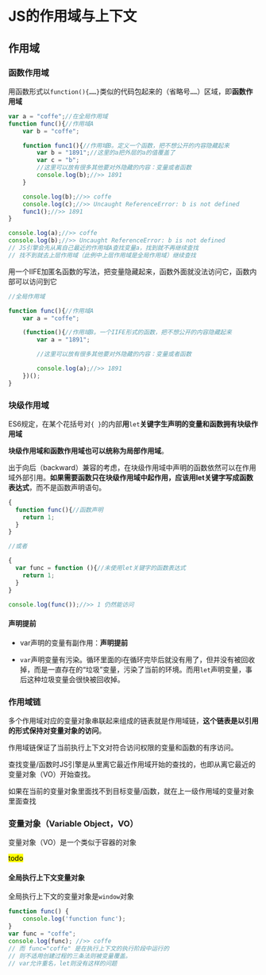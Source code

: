 # JS的作用域与上下文
## 作用域

### 函数作用域

用函数形式以`function(){……}`类似的代码包起来的（省略号`……`）区域，即**函数作用域**

```js
var a = "coffe";//在全局作用域
function func(){//作用域A
    var b = "coffe";

    function func1(){//作用域B。定义一个函数，把不想公开的内容隐藏起来
        var b = "1891";//这里的a把外层的a的值覆盖了
        var c = "b";
        //这里可以放有很多其他要对外隐藏的内容：变量或者函数
        console.log(b);//>> 1891
    }

    console.log(b);//>> coffe
    console.log(c);//>> Uncaught ReferenceError: b is not defined
    func1();//>> 1891
}

console.log(a);//>> coffe
console.log(b);//>> Uncaught ReferenceError: b is not defined
// JS引擎会先从离自己最近的作用域A查找变量a，找到就不再继续查找
// 找不到就去上层作用域（此例中上层作用域是全局作用域）继续查找
```

用一个IIFE加匿名函数的写法，把变量隐藏起来，函数外面就没法访问它，函数内部可以访问到它

```js
//全局作用域

function func(){//作用域A
    var a = "coffe";

    (function(){//作用域B。一个IIFE形式的函数，把不想公开的内容隐藏起来
        var a = "1891";

        //这里可以放有很多其他要对外隐藏的内容：变量或者函数

        console.log(a);//>> 1891
    })();
}
```

### 块级作用域

ES6规定，在某个花括号对`{ }`的内部**用**`let`**关键字生声明的变量和函数拥有块级作用域**

**块级作用域和函数作用域也可以统称为局部作用域**。

出于向后（backward）兼容的考虑，在块级作用域中声明的函数依然可以在作用域外部引用。**如果需要函数只在块级作用域中起作用，应该用let关键字写成函数表达式**，而不是函数声明语句。

```js
{
  function func(){//函数声明
    return 1;
  }
}

//或者

{
  var func = function (){//未使用let关键字的函数表达式
    return 1;
  }
}

console.log(func());//>> 1 仍然能访问
```

#### 声明提前

- var声明的变量有副作用：**声明提前**

- `var`声明变量有污染。循环里面的i在循环完毕后就没有用了，但并没有被回收掉，而是一直存在的“垃圾”变量，污染了当前的环境。而用`let`声明变量，事后这种垃圾变量会很快被回收掉。


### 作用域链

多个作用域对应的变量对象串联起来组成的链表就是作用域链，**这个链表是以引用的形式保持对变量对象的访问**。

作用域链保证了当前执行上下文对符合访问权限的变量和函数的有序访问。

查找变量/函数时JS引擎是从里离它最近作用域开始的查找的，也即从离它最近的变量对象（VO）开始查找。

如果在当前的变量对象里面找不到目标变量/函数，就在上一级作用域的变量对象里面查找

### 变量对象（Variable Object，VO）

变量对象（VO）是一个类似于容器的对象

<mark>todo</mark>

#### 全局执行上下文变量对象

全局执行上下文的变量对象是`window`对象

```js
function func() {
    console.log('function func');
}
var func = "coffe";
console.log(func); //>> coffe
// 而 func="coffe" 是在执行上下文的执行阶段中运行的
// 则不适用创建过程的三条法则被变量覆盖。
// var允许重名，let则没有这样的问题
```